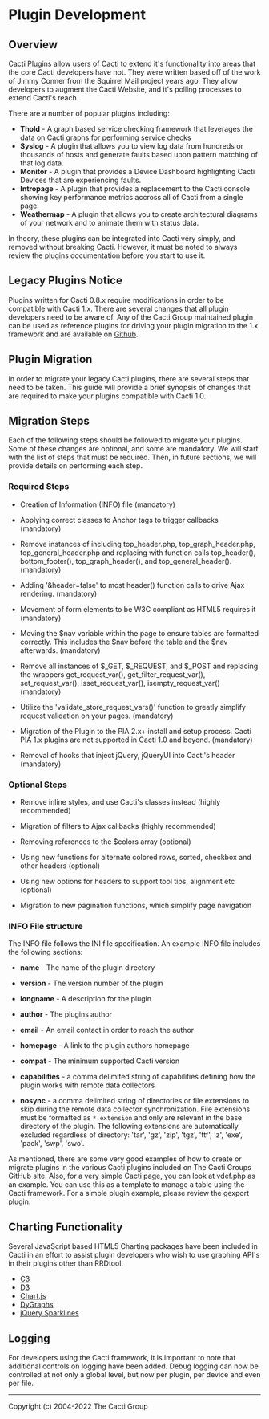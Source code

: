 # Plugin Development

## Overview

Cacti Plugins allow users of Cacti to extend it's functionality into areas
that the core Cacti developers have not.  They were written based off of
the work of Jimmy Conner from the Squirrel Mail project years ago.  They
allow developers to augment the Cacti Website, and it's polling processes
to extend Cacti's reach.

There are a number of popular plugins including:

- **Thold** - A graph based service checking framework that leverages the
  data on Cacti graphs for performing service checks
- **Syslog** - A plugin that allows you to view log data from hundreds or
  thousands of hosts and generate faults based upon pattern matching of
  that log data.
- **Monitor** - A plugin that provides a Device Dashboard highlighting
  Cacti Devices that are experiencing faults.
- **Intropage** - A plugin that provides a replacement to the Cacti console
  showing key performance metrics accross all of Cacti from a single page.
- **Weathermap** - A plugin that allows you to create architectural 
  diagrams of your network and to animate them with status data.

In theory, these plugins can be integrated into Cacti very simply, and removed
without breaking Cacti.  However, it must be noted to always review the
plugins documentation before you start to use it.

## Legacy Plugins Notice

Plugins written for Cacti 0.8.x require modifications in order to be compatible 
with Cacti 1.x.  There are several changes that all plugin developers need to 
be aware of. Any of the Cacti Group maintained plugin can be
used as reference plugins for driving your plugin migration to the 1.x
framework and are available on [Github](https://github.com/Cacti/).

## Plugin Migration

In order to migrate your legacy Cacti plugins, there are several steps that
need to be taken.  This guide will provide a brief synopsis of changes that are
required to make your plugins compatible with Cacti 1.0.

## Migration Steps

Each of the following steps should be followed to migrate your plugins.  Some
of these changes are optional, and some are mandatory.  We will start with the
list of steps that must be required.  Then, in future sections, we will provide
details on performing each step.

### Required Steps

- Creation of Information (INFO) file (mandatory)

- Applying correct classes to Anchor tags to trigger callbacks (mandatory)

- Remove instances of including top_header.php, top_graph_header.php,
  top_general_header.php and replacing with function calls top_header(),
  bottom_footer(), top_graph_header(), and top_general_header(). (mandatory)

- Adding '&header=false' to most header() function calls to drive Ajax
  rendering. (mandatory)

- Movement of form elements to be W3C compliant as HTML5 requires it (mandatory)

- Moving the $nav variable within the page to ensure tables are formatted
  correctly.  This includes the $nav before the table and the $nav afterwards.
  (mandatory)

- Remove all instances of $_GET, $_REQUEST, and $_POST and replacing the
  wrappers get_request_var(), get_filter_request_var(), set_request_var(),
  isset_request_var(), isempty_request_var() (mandatory)

- Utilize the 'validate_store_request_vars()' function to greatly simplify
  request validation on your pages. (mandatory)

- Migration of the Plugin to the PIA 2.x+ install and setup process.  Cacti PIA
  1.x plugins are not supported in Cacti 1.0 and beyond. (mandatory)

- Removal of hooks that inject jQuery, jQueryUI into Cacti's header (mandatory)

### Optional Steps

- Remove inline styles, and use Cacti's classes instead (highly recommended)

- Migration of filters to Ajax callbacks (highly recommended)

- Removing references to the $colors array (optional)

- Using new functions for alternate colored rows, sorted, checkbox and other
  headers (optional)

- Using new options for headers to support tool tips, alignment etc (optional)

- Migration to new pagination functions, which simplify page navigation

### INFO File structure

The INFO file follows the INI file specification.  An example INFO file
includes the following sections:

- **name** - The name of the plugin directory

- **version** - The version number of the plugin

- **longname** - A description for the plugin

- **author** - The plugins author

- **email** - An email contact in order to reach the author

- **homepage** - A link to the plugin authors homepage

- **compat** - The minimum supported Cacti version

- **capabilities** - a comma delimited string of capabilities defining how the
  plugin works with remote data collectors

- **nosync** - a comma delimited string of directories or file extensions to
  skip during the remote data collector synchronization.  File extensions must be
  formatted as `*.extension` and only are relevant in the base directory of the
  plugin.  The following extensions are automatically excluded regardless of
  directory: 'tar', 'gz', 'zip', 'tgz', 'ttf', 'z', 'exe', 'pack', 'swp', 'swo'.

As mentioned, there are some very good examples of how to create or migrate
plugins in the various Cacti plugins included on The Cacti Groups GitHub site.
Also, for a very simple Cacti page, you can look at vdef.php as an example.
You can use this as a template to manage a table using the Cacti framework.
For a simple plugin example, please review the gexport plugin.

## Charting Functionality

Several JavaScript based HTML5 Charting packages have been included in Cacti in
an effort to assist plugin developers who wish to use graphing API's in their
plugins other than RRDtool.

- [C3](http://c3js.org/)
- [D3](https://d3js.org/)
- [Chart.js](http://www.chartjs.org/)
- [DyGraphs](http://dygraphs.com/)
- [jQuery Sparklines](http://omnipotent.net/jquery.sparkline/)

## Logging

For developers using the Cacti framework, it is important to note that
additional controls on logging have been added.  Debug logging can now be
controlled at not only a global level, but now per plugin, per device and even
per file.

---
<copy>Copyright (c) 2004-2022 The Cacti Group</copy>
